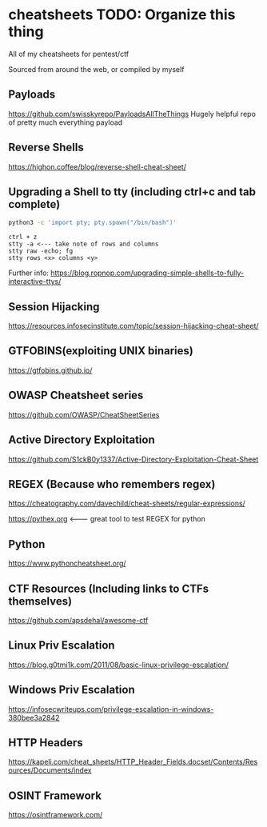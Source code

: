 # cheatsheets TODO: Organize this thing

All of my cheatsheets for pentest/ctf

Sourced from around the web, or compiled by myself


## Payloads
https://github.com/swisskyrepo/PayloadsAllTheThings
Hugely helpful repo of pretty much everything payload

## Reverse Shells
https://highon.coffee/blog/reverse-shell-cheat-sheet/

## Upgrading a Shell to tty (including ctrl+c and tab complete)
```bash
python3 -c 'import pty; pty.spawn("/bin/bash")'
```
```
ctrl + z
stty -a <--- take note of rows and columns
stty raw -echo; fg
stty rows <x> columns <y>
```
Further info:
https://blog.ropnop.com/upgrading-simple-shells-to-fully-interactive-ttys/

## Session Hijacking
https://resources.infosecinstitute.com/topic/session-hijacking-cheat-sheet/

## GTFOBINS(exploiting UNIX binaries)
https://gtfobins.github.io/

## OWASP Cheatsheet series
https://github.com/OWASP/CheatSheetSeries

## Active Directory Exploitation
https://github.com/S1ckB0y1337/Active-Directory-Exploitation-Cheat-Sheet

## REGEX (Because who remembers regex)
https://cheatography.com/davechild/cheat-sheets/regular-expressions/

https://pythex.org <--- great tool to test REGEX for python

## Python
https://www.pythoncheatsheet.org/

## CTF Resources (Including links to CTFs themselves)
https://github.com/apsdehal/awesome-ctf

## Linux Priv Escalation
https://blog.g0tmi1k.com/2011/08/basic-linux-privilege-escalation/

## Windows Priv Escalation
https://infosecwriteups.com/privilege-escalation-in-windows-380bee3a2842

## HTTP Headers
https://kapeli.com/cheat_sheets/HTTP_Header_Fields.docset/Contents/Resources/Documents/index

## OSINT Framework
https://osintframework.com/


